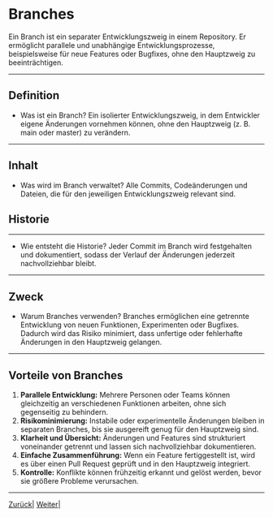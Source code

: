 # Branches

Ein Branch ist ein separater Entwicklungszweig in einem Repository. Er ermöglicht parallele und unabhängige Entwicklungsprozesse, beispielsweise für neue Features oder Bugfixes, ohne den Hauptzweig zu beeinträchtigen.

---

## Definition

- Was ist ein Branch?
Ein isolierter Entwicklungszweig, in dem Entwickler eigene Änderungen vornehmen können, ohne den Hauptzweig (z. B. main oder master) zu verändern.

---

## Inhalt

- Was wird im Branch verwaltet?
Alle Commits, Codeänderungen und Dateien, die für den jeweiligen Entwicklungszweig relevant sind.

## Historie

---

- Wie entsteht die Historie?
Jeder Commit im Branch wird festgehalten und dokumentiert, sodass der Verlauf der Änderungen jederzeit nachvollziehbar bleibt.

---

## Zweck

- Warum Branches verwenden?
Branches ermöglichen eine getrennte Entwicklung von neuen Funktionen, Experimenten oder Bugfixes. Dadurch wird das Risiko minimiert, dass unfertige oder fehlerhafte Änderungen in den Hauptzweig gelangen.

---

## Vorteile von Branches

1. **Parallele Entwicklung:** Mehrere Personen oder Teams können gleichzeitig an verschiedenen Funktionen arbeiten, ohne sich gegenseitig zu behindern.
2. **Risikominimierung:** Instabile oder experimentelle Änderungen bleiben in separaten Branches, bis sie ausgereift genug für den Hauptzweig sind.
3. **Klarheit und Übersicht:** Änderungen und Features sind strukturiert voneinander getrennt und lassen sich nachvollziehbar dokumentieren.
4. **Einfache Zusammenführung:** Wenn ein Feature fertiggestellt ist, wird es über einen Pull Request geprüft und in den Hauptzweig integriert.
5. **Kontrolle:** Konflikte können frühzeitig erkannt und gelöst werden, bevor sie größere Probleme verursachen.

---


[Zurück](../1/README.md)| [Weiter](../3/README.md)|
